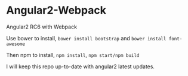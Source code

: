 # Angular2-Webpack
Angular2 RC6 with Webpack

Use bower to install, `bower install bootstrap` and `bower install font-awesome`

Then npm to install, `npm install`, `npm start/npm build`

I will keep this repo up-to-date with angular2 latest updates.